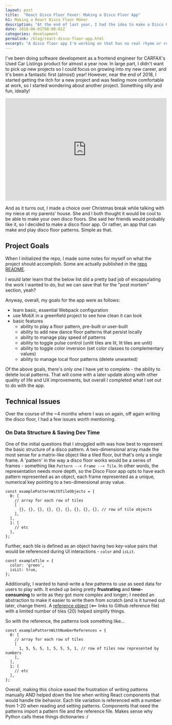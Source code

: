 ```yaml
---
layout: post
title:  "React Disco Floor Fever: Making a Disco Floor App"
h1: Making a React Disco Floor Maker
description: "At the end of last year, I had the idea to make a Disco Floor making app. I finally got around to completing the first version. It's missing a lot but I've enjoyed it a ton and wanted to pull some thoughts together on it."
date: 2018-06-01T08:00:01Z
categories: development
permalink: /blog/react-disco-floor-app.html
excerpt: "A disco floor app I'm working on that has no real rhyme or reason other than it seemed like an interesting challenge. Just finished what I would call version 1.0.0 and taking a break for a bit."
---
```


I've been doing software development as a frontend engineer for CARFAX's Used Car Listings product for almost a year now. In large part, I didn't want to pick up new projects so I could focus on growing into my new career, and it's been a fantastic first (almost) year! However, near the end of 2018, I started getting the itch for a new project and was feeling more comfortable at work, so I started wondering about another project. Something silly and fun, ideally!

<iframe width="100%" height="320" src="https://www.youtube.com/embed/lZQiJOZxgfM" frameborder="0" allowfullscreen></iframe>

And as it turns out, I made a choice over Christmas break while talking with my niece at my parents' house. She and I both thought it would be cool to be able to make your own disco floors. She said her friends would probably like it, so I decided to make a disco floor app. Or rather, an app that can make and play disco floor patterns. Simple as that.

## Project Goals

When I initialized the repo, I made some notes for myself on what the project should accomplish. Some are actually published in the [repo README](https://github.com/jonopens/disco-floor/blob/master/README.md).

I would later learn that the below list did a pretty bad job of encapsulating the work I wanted to do, but we can save that for the "post mortem" section, yeah?

Anyway, overall, my goals for the app were as follows:
- learn basic, essential Webpack configuration
- use MobX in a greenfield project to see how clean it can look
- basic features
  - ability to play a floor pattern, pre-built or user-built
  - ability to add new dance floor patterns that persist locally
  - ability to manage play speed of patterns
  - ability to toggle pulse control (unlit tiles are lit, lit tiles are unlit)
  - ability to toggle color inversion (set color classes to complementary values)
  - ability to manage local floor patterns (delete unwanted)

Of the above goals, there's only one I have yet to complete - the ability to delete local patterns. That will come with a later update along with other quality of life and UX improvements, but overall I completed what I set out to do with the app.

## Technical Issues

Over the course of the ~4 months where I was on again, off again writing the disco floor, I had a few issues worth mentioning.

### On Data Structure & Saving Dev Time

One of the initial questions that I struggled with was how best to represent the basic structure of a disco pattern. A two-dimensional array made the most sense for a matrix-like object like a tiled floor, but that's only a single frame. A 'pattern' in the way a disco floor works would be a series of frames - something like `Pattern --< Frame --< Tile`. In other words, the representation needs more depth, so the Disco Floor app opts to have each pattern represented as an object, each frame represented as a unique, numerical key pointing to a two-dimensional array value.

```
const examplePatternWithTileObjects = {
  0: [
    // array for each row of tiles
    [
      {}, {}, {}, {}, {}, {}, {}, {}, {}, // row of tile objects
    ],
  ],
  1: [
    // etc
  ],
};
```

Further, each tile is defined as an object having two key-value pairs that would be referenced during UI interactions - `color` and `isLit`.


```
const exampleTile = {
  color: 'green',
  isLit: true,
};
```

Additionally, I wanted to hand-write a few patterns to use as seed data for users to play with. It ended up being pretty **frustrating** and **time-consuming** to write as they got more complex and longer; I needed an abstraction to make it easier to write them from scratch (and is it turned out later, change them). A [reference object](https://github.com/jonopens/disco-floor/blob/master/src/data/reference.js) (<== links to Github reference file) with a limited number of tiles (20) helped simplify things.

So with the reference, the patterns look something like...

```
const examplePatternWithNumberReferences = {
  0: [
    // array for each row of tiles
    [
      1, 5, 5, 5, 1, 5, 5, 5, 1, // row of tiles now represented by numbers
    ],
  ],
  1: [
    // etc
  ],
};
```

Overall, making this choice eased the frustration of writing patterns manually AND helped down the line when writing React components that would handle tile behavior. Each tile variation is referenced with a number from 1-20 when reading and setting patterns. Components that need the patterns import a pattern file and the reference file. Makes sense why Python calls these things dictionaries :/

<!-- 
  later updates
  - mobile experience exists and is good
  - row, column, diagonal toggle
  - color selector
  - "fresh start" frame (current) vs. last frame frame
-->